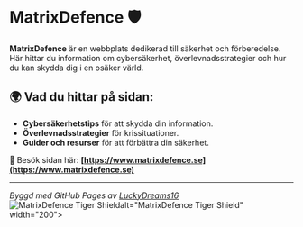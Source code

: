 # MatrixDefence 🛡️  

**MatrixDefence** är en webbplats dedikerad till säkerhet och förberedelse.  
Här hittar du information om cybersäkerhet, överlevnadsstrategier och hur du kan skydda dig i en osäker värld.  

## 🌍 Vad du hittar på sidan:
- **Cybersäkerhetstips** för att skydda din information.
- **Överlevnadsstrategier** för krissituationer.
- **Guider och resurser** för att förbättra din säkerhet.

🚀 Besök sidan här: **[https://www.matrixdefence.se](https://www.matrixdefence.se)**  

---
*Byggd med GitHub Pages av [LuckyDreams16](https://github.com/LuckyDreams16)*  
![MatrixDefence Tiger Shield](https://raw.githubusercontent.com/LuckyDreams16/matrixdefence/refs/heads/main1/tigersk%C3%B6ld.webp)alt="MatrixDefence Tiger Shield" width="200">

